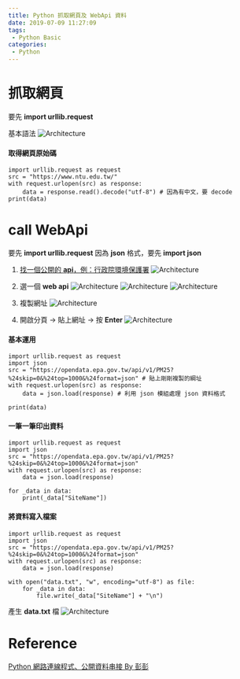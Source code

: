 ```yaml
---
title: Python 抓取網頁及 WebApi 資料
date: 2019-07-09 11:27:09
tags:
 - Python Basic
categories:
 - Python
---
```


# 抓取網頁
要先 **import urllib.request**

基本語法
![Architecture](1.png)

#### 取得網頁原始碼
    import urllib.request as request
    src = "https://www.ntu.edu.tw/"
    with request.urlopen(src) as response:
        data = response.read().decode("utf-8") # 因為有中文，要 decode
    print(data)

# call WebApi
要先 **import urllib.request**
因為 **json** 格式，要先 **import json**

1. [找一個公開的 **api**，例：行政院環境保護署](https://opendata.epa.gov.tw/)
![Architecture](2.png)

2. 選一個 **web api**
![Architecture](3.png)
![Architecture](4.png)
![Architecture](5.png)

3. 複製網址
![Architecture](6.png)

4. 開啟分頁 → 貼上網址 → 按 **Enter**
![Architecture](7.png)

#### 基本運用
    import urllib.request as request
    import json
    src = "https://opendata.epa.gov.tw/api/v1/PM25?%24skip=0&%24top=1000&%24format=json" # 貼上剛剛複製的綱址
    with request.urlopen(src) as response:
        data = json.load(response) # 利用 json 模組處理 json 資料格式

    print(data)

#### 一筆一筆印出資料
    import urllib.request as request
    import json
    src = "https://opendata.epa.gov.tw/api/v1/PM25?%24skip=0&%24top=1000&%24format=json"
    with request.urlopen(src) as response:
        data = json.load(response)
    
    for _data in data:
        print(_data["SiteName"])

#### 將資料寫入檔案
    import urllib.request as request
    import json
    src = "https://opendata.epa.gov.tw/api/v1/PM25?%24skip=0&%24top=1000&%24format=json"
    with request.urlopen(src) as response:
        data = json.load(response)

    with open("data.txt", "w", encoding="utf-8") as file:
        for _data in data:
            file.write(_data["SiteName"] + "\n")

產生 **data.txt** 檔
![Architecture](8.png)

# Reference
[Python 網路連線程式、公開資料串接 By 彭彭](https://www.youtube.com/watch?v=sUzR3QVBKIo)